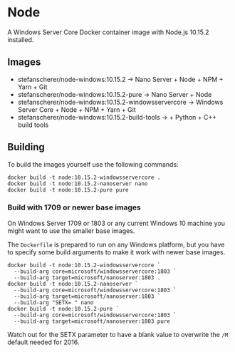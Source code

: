 # Node

A Windows Server Core Docker container image with Node.js 10.15.2 installed.

## Images

- stefanscherer/node-windows:10.15.2 -> Nano Server + Node + NPM + Yarn + Git
- stefanscherer/node-windows:10.15.2-pure -> Nano Server + Node
- stefanscherer/node-windows:10.15.2-windowsservercore -> Windows Server Core + Node + NPM + Yarn + Git
- stefanscherer/node-windows:10.15.2-build-tools -> + Python + C++ build tools

## Building

To build the images yourself use the following commands:

```
docker build -t node:10.15.2-windowsservercore .
docker build -t node:10.15.2-nanoserver nano
docker build -t node:10.15.2-pure pure
```

### Build with 1709 or newer base images

On Windows Server 1709 or 1803 or any current Windows 10 machine you might want to use the smaller base images.

The `Dockerfile` is prepared to run on any Windows platform, but you have to specify some build arguments to make it work with newer base images.

```
docker build -t node:10.15.2-windowsservercore `
  --build-arg core=microsoft/windowsservercore:1803 `
  --build-arg target=microsoft/nanoserver:1803 .
docker build -t node:10.15.2-nanoserver `
  --build-arg core=microsoft/windowsservercore:1803 `
  --build-arg target=microsoft/nanoserver:1803 `
  --build-arg "SETX= " nano
docker build -t node:10.15.2-pure `
  --build-arg core=microsoft/windowsservercore:1803 `
  --build-arg target=microsoft/nanoserver:1803 pure
```

Watch out for the SETX parameter to have a blank value to overwrite the `/M` default needed for 2016.

